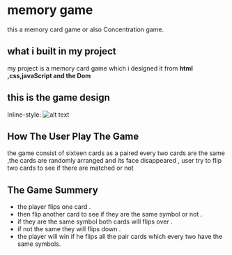 # memory game 
this a memory card game  or also Concentration game.
## what i built in my project ##
my project is a memory card game which i designed it from **html ,css,javaScript and the Dom**
## this is the game design ##
Inline-style: 
![alt text](https://github.com/hebamahmoudj/memoryGame/master/src/common/game.png "Logo Title Text 1")
## How The User Play The Game ##
the game consist of sixteen cards as a paired every two cards are the same ,the cards are randomly arranged and its face disappeared ,
user try to flip two cards to see if there are matched or not 
## The Game Summery ##
* the player flips one card .
* then flip another card to see if they are the same symbol or not .
* if they are the same symbol both cards will flips  over .
* if not the same they will flips down .
* the player will win if he flips all the pair cards which every two have the same symbols.
